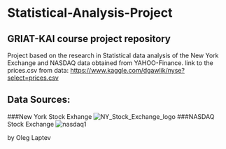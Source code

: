 # Statistical-Analysis-Project
## GRIAT-KAI course project repository

Project based on the research in Statistical data analysis of the New York Exchange and NASDAQ data obtained from YAHOO-Finance.
link to the prices.csv from data: https://www.kaggle.com/dgawlik/nyse?select=prices.csv

## Data Sources:
###New York Stock Exhange
![NY_Stock_Exchange_logo](https://user-images.githubusercontent.com/34554388/84565357-3593a680-ad71-11ea-8694-6737632bd6e8.png)
###NASDAQ Stock Exchange
![nasdaq1](https://user-images.githubusercontent.com/34554388/84565356-33c9e300-ad71-11ea-811a-0db04fe0ffc4.png)


by Oleg Laptev


